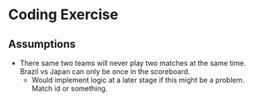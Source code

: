 # Coding Exercise

## Assumptions

- There same two teams will never play two matches at the same time. Brazil vs Japan can only be once in the scoreboard.
  - Would implement logic at a later stage if this might be a problem. Match id or something. 